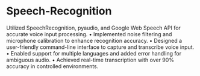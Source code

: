 # Speech-Recognition
Utilized SpeechRecognition, pyaudio, and Google Web Speech API for accurate voice input processing.
•	Implemented noise filtering and microphone calibration to enhance recognition accuracy.
•	Designed a user-friendly command-line interface to capture and transcribe voice input.
•	Enabled support for multiple languages and added error handling for ambiguous audio.
•	Achieved real-time transcription with over 90% accuracy in controlled environments.

